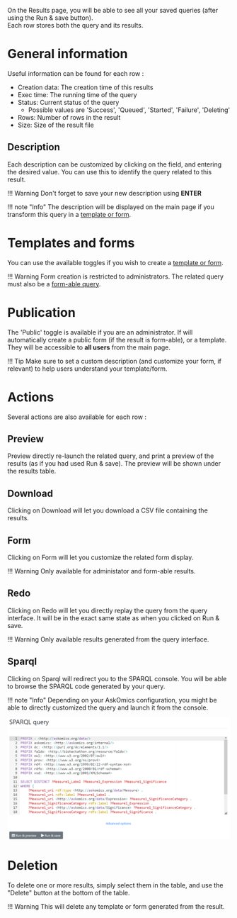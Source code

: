 On the Results page, you will be able to see all your saved queries (after using the <btn><i class="fa fa-save"></i> Run & save</btn> button).  
Each row stores both the query and its results.

# General information

Useful information can be found for each row :

- Creation data: The creation time of this results
- Exec time: The running time of the query
- Status: Current status of the query
  - Possible values are 'Success', 'Queued', 'Started', 'Failure', 'Deleting'
- Rows: Number of rows in the result
- Size: Size of the result file

## Description

Each description can be customized by clicking on the field, and entering the desired value. You can use this to identify the query related to this result.

!!! Warning
    Don't forget to save your new description using **ENTER**

!!! note "Info"
    The description will be displayed on the main page if you transform this query in a [template or form](template.md).

# Templates and forms

You can use the available toggles if you wish to create a [template or form](template.md).

!!! Warning
    Form creation is restricted to administrators. The related query must also be a [form-able query](template.md#Forms).

# Publication

The 'Public' toggle is available if you are an administrator. If will automatically create a public form (if the result is form-able), or a template. They will be accessible to **all users** from the main page.

!!! Tip
    Make sure to set a custom description (and customize your form, if relevant) to help users understand your template/form.

# Actions

Several actions are also available for each row :

## Preview

<btn>Preview</btn> directly re-launch the related query, and print a preview of the results (as if you had used <btn><i class="fa fa-table"></i> Run & save</btn>).
The preview will be shown under the results table.

## Download

Clicking on <btn>Download</btn> will let you download a CSV file containing the results.

## Form

Clicking on <btn>Form</btn> will let you customize the related form display.

!!! Warning
    Only available for administator and form-able results.

## Redo

Clicking on <btn>Redo</btn> will let you directly replay the query from the query interface. It will be in the exact same state as when you clicked on <btn><i class="fa fa-save"></i> Run & save</btn>.

!!! Warning
    Only available results generated from the query interface.

## Sparql

Clicking on <btn>Sparql</btn> will redirect you to the SPARQL console. You will be able to browse the SPARQL code generated by your query.

!!! note "Info"
  Depending on your AskOmics configuration, you might be able to directly customized the query and launch it from the console.

![sparql](img/sparql.png)

# Deletion

To delete one or more results, simply select them in the table, and use the "Delete" button at the bottom of the table.

!!! Warning
    This will delete any template or form generated from the result.

